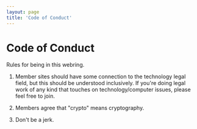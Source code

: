 ```yaml
---
layout: page
title: 'Code of Conduct'
---
```


# Code of Conduct

Rules for being in this webring.

1. Member sites should have some connection to the technology legal field, but this should be understood inclusively. If you're doing legal work of any kind that touches on technology/computer issues, please feel free to join.

2. Members agree that "crypto" means cryptography.

3. Don't be a jerk.
